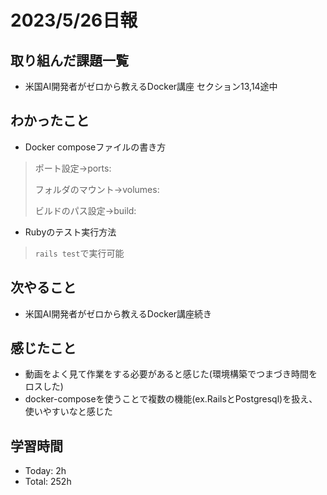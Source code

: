 # 2023/5/26日報

## 取り組んだ課題一覧
- 米国AI開発者がゼロから教えるDocker講座 セクション13,14途中

## わかったこと
- Docker composeファイルの書き方

> ポート設定→ports:
>
> フォルダのマウント→volumes:
> 
> ビルドのパス設定→build:

- Rubyのテスト実行方法

> `rails test`で実行可能

## 次やること
- 米国AI開発者がゼロから教えるDocker講座続き

## 感じたこと
- 動画をよく見て作業をする必要があると感じた(環境構築でつまづき時間をロスした)
- docker-composeを使うことで複数の機能(ex.RailsとPostgresql)を扱え、使いやすいなと感じた

## 学習時間
- Today: 2h
- Total: 252h

